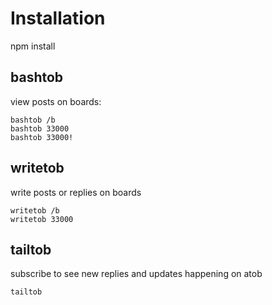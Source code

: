 # Installation

npm install

## bashtob

view posts on boards:

    bashtob /b
    bashtob 33000
    bashtob 33000!

## writetob

write posts or replies on boards

    writetob /b
    writetob 33000

## tailtob

subscribe to see new replies and updates happening on atob

    tailtob
